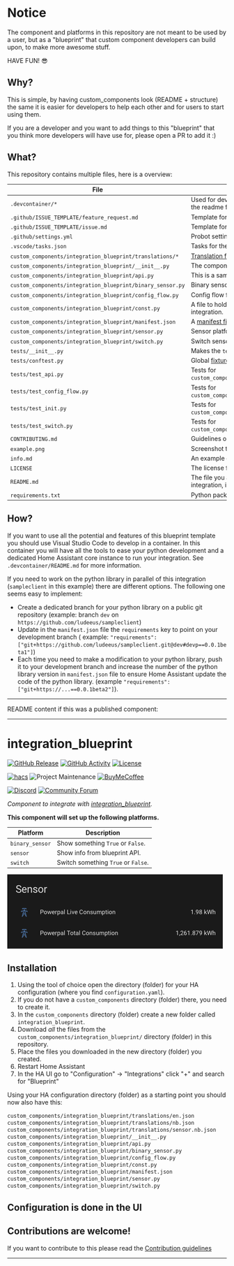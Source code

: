 # Notice

The component and platforms in this repository are not meant to be used by a
user, but as a "blueprint" that custom component developers can build
upon, to make more awesome stuff.

HAVE FUN! 😎

## Why?

This is simple, by having custom_components look (README + structure) the same
it is easier for developers to help each other and for users to start using them.

If you are a developer and you want to add things to this "blueprint" that you think more
developers will have use for, please open a PR to add it :)

## What?

This repository contains multiple files, here is a overview:

File | Purpose
-- | --
`.devcontainer/*` | Used for development/testing with VSCODE, more info in the readme file in that dir.
`.github/ISSUE_TEMPLATE/feature_request.md` | Template for Feature Requests
`.github/ISSUE_TEMPLATE/issue.md` | Template for issues
`.github/settings.yml` | Probot settings to control the repository settings.
`.vscode/tasks.json` | Tasks for the devcontainer.
`custom_components/integration_blueprint/translations/*` | [Translation files.](https://developers.home-assistant.io/docs/internationalization/custom_integration)
`custom_components/integration_blueprint/__init__.py` | The component file for the integration.
`custom_components/integration_blueprint/api.py` | This is a sample API client.
`custom_components/integration_blueprint/binary_sensor.py` | Binary sensor platform for the integration.
`custom_components/integration_blueprint/config_flow.py` | Config flow file, this adds the UI configuration possibilities.
`custom_components/integration_blueprint/const.py` | A file to hold shared variables/constants for the entire integration.
`custom_components/integration_blueprint/manifest.json` | A [manifest file](https://developers.home-assistant.io/docs/en/creating_integration_manifest.html) for Home Assistant.
`custom_components/integration_blueprint/sensor.py` | Sensor platform for the integration.
`custom_components/integration_blueprint/switch.py` | Switch sensor platform for the integration.
`tests/__init__.py` | Makes the `tests` folder a module.
`tests/conftest.py` | Global [fixtures](https://docs.pytest.org/en/stable/fixture.html) used in tests to [patch](https://docs.python.org/3/library/unittest.mock.html#unittest.mock.patch) functions.
`tests/test_api.py` | Tests for `custom_components/integration_blueprint/api.py`.
`tests/test_config_flow.py` | Tests for `custom_components/integration_blueprint/config_flow.py`.
`tests/test_init.py` | Tests for `custom_components/integration_blueprint/__init__.py`.
`tests/test_switch.py` | Tests for `custom_components/integration_blueprint/switch.py`.
`CONTRIBUTING.md` | Guidelines on how to contribute.
`example.png` | Screenshot that demonstrate how it might look in the UI.
`info.md` | An example on a info file (used by [hacs][hacs]).
`LICENSE` | The license file for the project.
`README.md` | The file you are reading now, should contain info about the integration, installation and configuration instructions.
`requirements.txt` | Python packages used by this integration.

## How?

If you want to use all the potential and features of this blueprint template you
should use Visual Studio Code to develop in a container. In this container you
will have all the tools to ease your python development and a dedicated Home
Assistant core instance to run your integration. See `.devcontainer/README.md` for more information.

If you need to work on the python library in parallel of this integration
(`sampleclient` in this example) there are different options. The following one seems
easy to implement:

- Create a dedicated branch for your python library on a public git repository (example: branch
`dev` on `https://github.com/ludeeus/sampleclient`)
- Update in the `manifest.json` file the `requirements` key to point on your development branch
( example: `"requirements": ["git+https://github.com/ludeeus/sampleclient.git@dev#devp==0.0.1beta1"]`)
- Each time you need to make a modification to your python library, push it to your
development branch and increase the number of the python library version in `manifest.json` file
to ensure Home Assistant update the code of the python library. (example `"requirements": ["git+https://...==0.0.1beta2"]`).


***
README content if this was a published component:
***

# integration_blueprint

[![GitHub Release][releases-shield]][releases]
[![GitHub Activity][commits-shield]][commits]
[![License][license-shield]](LICENSE)

[![hacs][hacsbadge]][hacs]
![Project Maintenance][maintenance-shield]
[![BuyMeCoffee][buymecoffeebadge]][buymecoffee]

[![Discord][discord-shield]][discord]
[![Community Forum][forum-shield]][forum]

_Component to integrate with [integration_blueprint][integration_blueprint]._

**This component will set up the following platforms.**

Platform | Description
-- | --
`binary_sensor` | Show something `True` or `False`.
`sensor` | Show info from blueprint API.
`switch` | Switch something `True` or `False`.

![example][exampleimg]

## Installation

1. Using the tool of choice open the directory (folder) for your HA configuration (where you find `configuration.yaml`).
2. If you do not have a `custom_components` directory (folder) there, you need to create it.
3. In the `custom_components` directory (folder) create a new folder called `integration_blueprint`.
4. Download _all_ the files from the `custom_components/integration_blueprint/` directory (folder) in this repository.
5. Place the files you downloaded in the new directory (folder) you created.
6. Restart Home Assistant
7. In the HA UI go to "Configuration" -> "Integrations" click "+" and search for "Blueprint"

Using your HA configuration directory (folder) as a starting point you should now also have this:

```text
custom_components/integration_blueprint/translations/en.json
custom_components/integration_blueprint/translations/nb.json
custom_components/integration_blueprint/translations/sensor.nb.json
custom_components/integration_blueprint/__init__.py
custom_components/integration_blueprint/api.py
custom_components/integration_blueprint/binary_sensor.py
custom_components/integration_blueprint/config_flow.py
custom_components/integration_blueprint/const.py
custom_components/integration_blueprint/manifest.json
custom_components/integration_blueprint/sensor.py
custom_components/integration_blueprint/switch.py
```

## Configuration is done in the UI

<!---->

## Contributions are welcome!

If you want to contribute to this please read the [Contribution guidelines](CONTRIBUTING.md)

***

[integration_blueprint]: https://github.com/custom-components/integration_blueprint
[buymecoffee]: https://www.buymeacoffee.com/ludeeus
[buymecoffeebadge]: https://img.shields.io/badge/buy%20me%20a%20coffee-donate-yellow.svg?style=for-the-badge
[commits-shield]: https://img.shields.io/github/commit-activity/y/custom-components/blueprint.svg?style=for-the-badge
[commits]: https://github.com/custom-components/integration_blueprint/commits/master
[hacs]: https://github.com/custom-components/hacs
[hacsbadge]: https://img.shields.io/badge/HACS-Custom-orange.svg?style=for-the-badge
[discord]: https://discord.gg/Qa5fW2R
[discord-shield]: https://img.shields.io/discord/330944238910963714.svg?style=for-the-badge
[exampleimg]: example.png
[forum-shield]: https://img.shields.io/badge/community-forum-brightgreen.svg?style=for-the-badge
[forum]: https://community.home-assistant.io/
[license-shield]: https://img.shields.io/github/license/custom-components/blueprint.svg?style=for-the-badge
[maintenance-shield]: https://img.shields.io/badge/maintainer-Joakim%20Sørensen%20%40ludeeus-blue.svg?style=for-the-badge
[releases-shield]: https://img.shields.io/github/release/custom-components/blueprint.svg?style=for-the-badge
[releases]: https://github.com/custom-components/integration_blueprint/releases
